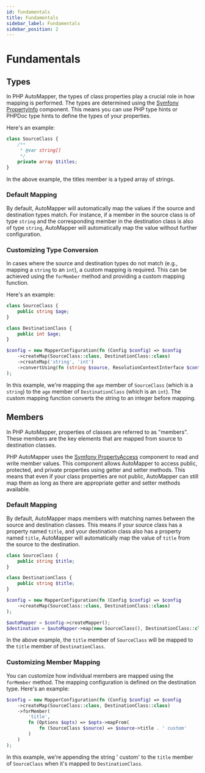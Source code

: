 ```yaml
---
id: fundamentals
title: Fundamentals
sidebar_label: Fundamentals
sidebar_position: 2
---
```


# Fundamentals

## Types

In PHP AutoMapper, the types of class properties play a crucial role in how mapping is performed. 
The types are determined using the [Symfony PropertyInfo](https://symfony.com/doc/current/components/property_info.html) component. This means you can use PHP 
type hints or PHPDoc type hints to define the types of your properties.

Here's an example:

```php
class SourceClass {
    /**
     * @var string[]
     */
    private array $titles;
}
```

In the above example, the titles member is a typed array of strings. 

### Default Mapping

By default, AutoMapper will automatically map the values if the source and destination types match.
For instance, if a member in the source class is of type `string` and the corresponding member 
in the destination class is also of type `string`, AutoMapper will automatically map the value without 
further configuration.

### Customizing Type Conversion

In cases where the source and destination types do not match (e.g., mapping a `string` to an `int`),
a custom mapping is required. This can be achieved using the `forMember` method and providing a custom 
mapping function.

Here's an example:

```php
class SourceClass {
    public string $age;
}

class DestinationClass {
    public int $age;
}

$config = new MapperConfiguration(fn (Config $config) => $config
    ->createMap(SourceClass::class, DestinationClass::class)
    ->createMap('string', 'int')
    ->convertUsing(fn (string $source, ResolutionContextInterface $context): int => intval($source))
);
```

In this example, we're mapping the `age` member of `SourceClass` (which is a `string`) to the `age`
member of `DestinationClass` (which is an `int`). The custom mapping function converts the string to an 
integer before mapping.

## Members

In PHP AutoMapper, properties of classes are referred to as "members". These members are the key elements 
that are mapped from source to destination classes.

PHP AutoMapper uses the [Symfony PropertyAccess](https://symfony.com/doc/current/components/property_access.html) component to read and write member values. This component
allows AutoMapper to access public, protected, and private properties using getter and setter methods.
This means that even if your class properties are not public, AutoMapper can still map them as long as
there are appropriate getter and setter methods available.

### Default Mapping

By default, AutoMapper maps members with matching names between the source and destination classes. This 
means if your source class has a property named `title`, and your destination class also has a property 
named `title`, AutoMapper will automatically map the value of `title` from the source to the destination.

```php
class SourceClass {
    public string $title;
}

class DestinationClass {
    public string $title;
}

$config = new MapperConfiguration(fn (Config $config) => $config
    ->createMap(SourceClass::class, DestinationClass::class)
);

$autoMapper = $config->createMapper();
$destination = $autoMapper->map(new SourceClass(), DestinationClass::class);
```

In the above example, the `title` member of `SourceClass` will be mapped to the `title` member 
of `DestinationClass`.

### Customizing Member Mapping

You can customize how individual members are mapped using the `forMember` method. The mapping configuration 
is defined on the destination type. Here's an example:

```php
$config = new MapperConfiguration(fn (Config $config) => $config
    ->createMap(SourceClass::class, DestinationClass::class)
    ->forMember(
        'title',
        fn (Options $opts) => $opts->mapFrom(
            fn (SourceClass $source) => $source->title . ' custom'
        )
    )
);
```

In this example, we're appending the string ' custom' to the `title` member of `SourceClass` when it's
mapped to `DestinationClass`.


